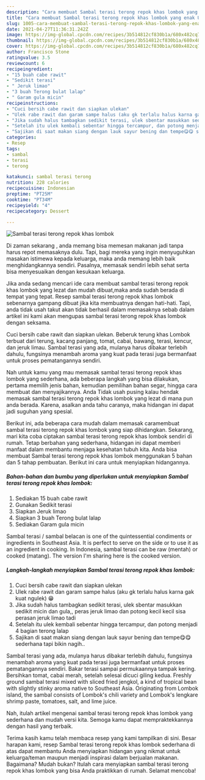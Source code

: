 ```yaml
---
description: "Cara membuat Sambal terasi terong repok khas lombok yang enak Untuk Jualan"
title: "Cara membuat Sambal terasi terong repok khas lombok yang enak Untuk Jualan"
slug: 1005-cara-membuat-sambal-terasi-terong-repok-khas-lombok-yang-enak-untuk-jualan
date: 2021-04-27T11:36:31.242Z
image: https://img-global.cpcdn.com/recipes/3b514812cf830b1a/680x482cq70/sambal-terasi-terong-repok-khas-lombok-foto-resep-utama.jpg
thumbnail: https://img-global.cpcdn.com/recipes/3b514812cf830b1a/680x482cq70/sambal-terasi-terong-repok-khas-lombok-foto-resep-utama.jpg
cover: https://img-global.cpcdn.com/recipes/3b514812cf830b1a/680x482cq70/sambal-terasi-terong-repok-khas-lombok-foto-resep-utama.jpg
author: Francisco Stone
ratingvalue: 3.5
reviewcount: 6
recipeingredient:
- "15 buah cabe rawit"
- "Sedikit terasi"
- " Jeruk limao"
- "3 buah Terong bulat lalap"
- " Garam gula micin"
recipeinstructions:
- "Cuci bersih cabe rawit dan siapkan ulekan"
- "Ulek rabe rawit dan garam sampe halus (aku gk terlalu halus karna gak kuat ngulek) 😁"
- "Jika sudah halus tambagkan sedikit terasi, ulek sbentar masukkan sedikit micin dan gula,, peras jeruk limao dan potong kecil kecil sisa perasan jeruk limao tadi"
- "Setelah itu ulek kembali sebentar hingga tercampur, dan potong menjadi 4 bagian terong lalap"
- "Sajikan di saat makan siang dengan lauk sayur bening dan tempe😋😋 sederhana tapi bikin nagih.."
categories:
- Resep
tags:
- sambal
- terasi
- terong

katakunci: sambal terasi terong 
nutrition: 228 calories
recipecuisine: Indonesian
preptime: "PT25M"
cooktime: "PT34M"
recipeyield: "4"
recipecategory: Dessert

---
```



![Sambal terasi terong repok khas lombok](https://img-global.cpcdn.com/recipes/3b514812cf830b1a/680x482cq70/sambal-terasi-terong-repok-khas-lombok-foto-resep-utama.jpg)

Di zaman  sekarang , anda memang bisa memesan makanan jadi tanpa harus repot memasaknya dulu. Tapi, bagi mereka yang ingin menyuguhkan masakan istimewa kepada keluarga, maka anda memang lebih baik menghidangkannya sendiri. Pasalnya, memasak sendiri lebih sehat serta bisa menyesuaikan dengan kesukaan keluarga.

Jika anda sedang mencari ide cara membuat sambal terasi terong repok khas lombok yang lezat dan mudah dibuat,maka anda sudah berada di tempat yang tepat. Resep sambal terasi terong repok khas lombok  sebenarnya gampang dibuat jika kita membuatnya dengan hati-hati. Tapi, anda tidak usah takut akan tidak berhasil dalam memasaknya 
sebab dalam artikel ini kami akan mengupas sambal terasi terong repok khas lombok dengan seksama.  

Cuci bersih cabe rawit dan siapkan ulekan. Beberuk terung khas Lombok terbuat dari terung, kacang panjang, tomat, cabai, bawang, terasi, kencur, dan jeruk limau. Sambal terasi yang ada, mulanya harus dibakar terlebih dahulu, fungsinya menambah aroma yang kuat pada terasi juga bermanfaat untuk proses pematangannya sendiri.

Nah untuk kamu yang mau memasak sambal terasi terong repok khas lombok yang sederhana, ada beberapa langkah yang bisa dilakukan, pertama memilih jenis bahan, kemudian pemilihan bahan segar, hingga cara membuat dan menyajikannya. Anda Tidak usah pusing kalau hendak memasak sambal terasi terong repok khas lombok yang lezat di mana pun anda berada. Karena, asalkan anda  tahu caranya, maka hidangan ini dapat jadi suguhan yang spesial.

Berikut ini, ada beberapa cara mudah dalam memasak caramembuat sambal terasi terong repok khas lombok yang siap dihidangkan. Sekarang, mari kita coba ciptakan sambal terasi terong repok khas lombok sendiri di rumah. Tetap berbahan yang sederhana, hidangan ini dapat memberi manfaat dalam membantu menjaga kesehatan tubuh kita. Anda bisa membuat Sambal terasi terong repok khas lombok menggunakan 5 bahan dan 5 tahap pembuatan. Berikut ini cara untuk menyiapkan hidangannya.

<!--inarticleads1-->

##### Bahan-bahan dan bumbu yang diperlukan untuk menyiapkan Sambal terasi terong repok khas lombok:

1. Sediakan 15 buah cabe rawit
1. Gunakan Sedikit terasi
1. Siapkan  Jeruk limao
1. Siapkan 3 buah Terong bulat lalap
1. Sediakan  Garam gula micin


Sambal terasi / sambal belacan is one of the quintessential condiments or ingredients in Southeast Asia. It is perfect to serve on the side or to use it as an ingredient in cooking. In Indonesia, sambal terasi can be raw (mentah) or cooked (matang). The version I&#39;m sharing here is the cooked version. 

<!--inarticleads2-->

##### Langkah-langkah menyiapkan Sambal terasi terong repok khas lombok:

1. Cuci bersih cabe rawit dan siapkan ulekan
1. Ulek rabe rawit dan garam sampe halus (aku gk terlalu halus karna gak kuat ngulek) 😁
1. Jika sudah halus tambagkan sedikit terasi, ulek sbentar masukkan sedikit micin dan gula,, peras jeruk limao dan potong kecil kecil sisa perasan jeruk limao tadi
1. Setelah itu ulek kembali sebentar hingga tercampur, dan potong menjadi 4 bagian terong lalap
1. Sajikan di saat makan siang dengan lauk sayur bening dan tempe😋😋 sederhana tapi bikin nagih..


Sambal terasi yang ada, mulanya harus dibakar terlebih dahulu, fungsinya menambah aroma yang kuat pada terasi juga bermanfaat untuk proses pematangannya sendiri. Bakar terasi sampai permukaannya tampak kering. Bersihkan tomat, cabai merah, setelah selesai dicuci giling kedua. Freshly ground sambal terasi mixed with sliced fried jengkol, a kind of tropical bean with slightly stinky aroma native to Southeast Asia. Originating from Lombok island, the sambal consists of Lombok&#39;s chili variety and Lombok&#39;s lengkare shrimp paste, tomatoes, salt, and lime juice. 

Nah, itulah artikel mengenai  sambal terasi terong repok khas lombok  yang sederhana dan mudah versi kita. Semoga kamu dapat mempraktekkannya dengan hasil yang terbaik. 

Terima kasih kamu telah membaca resep yang kami tampilkan di sini. Besar harapan kami, resep  Sambal terasi terong repok khas lombok sederhana di atas dapat membantu Anda menyiapkan hidangan yang nikmat untuk keluarga/teman maupun menjadi inspirasi dalam berjualan makanan. Bagaimana? Mudah bukan? Itulah cara menyiapkan sambal terasi terong repok khas lombok yang bisa Anda praktikkan di rumah. Selamat mencoba!

